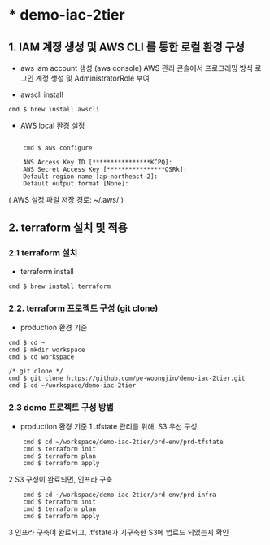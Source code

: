 # * demo-iac-2tier

## 1. IAM 계정 생성 및 AWS CLI 를 통한 로컬 환경 구성
* aws iam account 생성 (aws console)
AWS 관리 콘솔에서 프로그래밍 방식 로그인 계정 생성 및 AdministratorRole 부여

* awscli install  
```console
cmd $ brew install awscli
```

* AWS local 환경 설정 
```console

    cmd $ aws configure

    AWS Access Key ID [****************KCPQ]: 
    AWS Secret Access Key [****************OSRk]: 
    Default region name [ap-northeast-2]: 
    Default output format [None]: 
```
( AWS 설정 파일 저장 경로: ~/.aws/ )


## 2. terraform 설치 및 적용 

### 2.1 terraform 설치
* terraform install
```console
cmd $ brew install terraform
```

### 2.2. terraform 프로젝트 구성 (git clone)
* production 환경 기준
```console
cmd $ cd ~
cmd $ mkdir workspace
cmd $ cd workspace

/* git clone */
cmd $ git clone https://github.com/pe-woongjin/demo-iac-2tier.git
cmd $ cd ~/workspace/demo-iac-2tier
```

### 2.3 demo 프로젝트 구성 방법
* production 환경 기준
1 .tfstate 관리를 위해, S3 우선 구성
```console
    cmd $ cd ~/workspace/demo-iac-2tier/prd-env/prd-tfstate
    cmd $ terraform init
    cmd $ terraform plan
    cmd $ terraform apply
```

2 S3 구성이 완료되면, 인프라 구축
```console
    cmd $ cd ~/workspace/demo-iac-2tier/prd-env/prd-infra
    cmd $ terraform init
    cmd $ terraform plan
    cmd $ terraform apply
``` 

3 인프라 구축이 완료되고, .tfstate가 기구축한 S3에 업로드 되었는지 확인